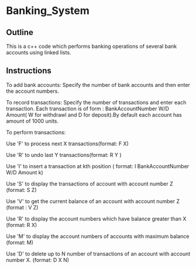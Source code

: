 # Banking_System
## Outline
This is a c++ code which performs banking operations of several bank accounts using linked lists.
## Instructions
To add bank accounts: 
  Specify the number of bank accounts and then enter the account numbers.
  
To record transactions:
  Specify the number of transactions and enter each transaction. Each transaction is of form : BankAccountNumber W/D Amount( W for withdrawl and D for deposit).By default each account has amount of 1000 units.

To perform transactions:

Use 'F' to process next X transactions(format: F X)

Use 'R' to undo last Y transactions(format: R Y )

Use 'I' to insert a transaction at kth position ( format: I BankAccountNumber W/D Amount k)

Use 'S' to display the transactions of account with account number Z (format: S Z)

Use 'V' to get the current balance of an account with account number Z (format : V Z)

Use 'R' to display the account numbers which have balance greater than X (format: R X)

Use 'M' to display the account numbers of accounts with maximum balance (format: M)

Use 'D' to delete up to N number of transactions of an account with account number X. (format: D X N)  

  
